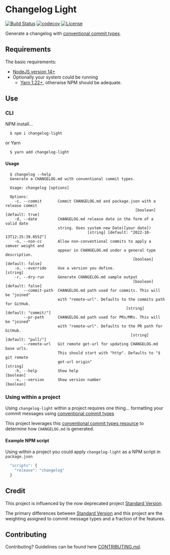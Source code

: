 # Changelog Light
[![Build Status](https://github.com/cdcabrera/changelog-light/workflows/Build/badge.svg?branch=main)](https://github.com/cdcabrera/changelog-light/actions?query=workflow%3ABuild)
[![codecov](https://codecov.io/gh/cdcabrera/changelog-light/branch/main/graph/badge.svg)](https://codecov.io/gh/cdcabrera/changelog-light)
[![License](https://img.shields.io/github/license/cdcabrera/changelog-light.svg)](https://github.com/cdcabrera/changelog-light/blob/main/LICENSE)

Generate a changelog with [conventional commit types](https://www.conventionalcommits.org).

## Requirements
The basic requirements:
 * [NodeJS version 14+](https://nodejs.org/)
 * Optionally your system could be running
    - [Yarn 1.22+](https://yarnpkg.com), otherwise NPM should be adequate.
 

## Use

### CLI

NPM install...

  ```shell
    $ npm i changelog-light
  ```
  
or Yarn

  ```shell
    $ yarn add changelog-light
  ```

#### Usage
```
  $ changelog --help
  Generate a CHANGELOG.md with conventional commit types.

  Usage: changelog [options]
  
  Options:
    -c, --commit       Commit CHANGELOG.md and package.json with a release commit
                                                         [boolean] [default: true]
    -d, --date         CHANGELOG.md release date in the form of a valid date
                       string. Uses system new Date([your date])
                                    [string] [default: "2022-10-13T12:25:39.055Z"]
    -n, --non-cc       Allow non-conventional commits to apply a semver weight and
                       appear in CHANGELOG.md under a general type description.
                                                        [boolean] [default: false]
    -o, --override     Use a version you define.                          [string]
    -r, --dry-run      Generate CHANGELOG.md sample output
                                                        [boolean] [default: false]
        --commit-path  CHANGELOG.md path used for commits. This will be "joined"
                       with "remote-url". Defaults to the commits path for GitHub.
                                                     [string] [default: "commit/"]
        --pr-path      CHANGELOG.md path used for PRs/MRs. This will be "joined"
                       with "remote-url". Defaults to the PR path for GitHub.
                                                       [string] [default: "pull/"]
        --remote-url   Git remote get-url for updating CHANGELOG.md base urls.
                       This should start with "http". Defaults to "$ git remote
                       get-url origin"                                    [string]
    -h, --help         Show help                                         [boolean]
    -v, --version      Show version number                               [boolean]
```
### Using within a project
Using `changelog-light` within a project requires one thing... formatting your commit messages using [conventional commit types](https://www.conventionalcommits.org)

This project leverages this [conventional commit types resource](https://github.com/commitizen/conventional-commit-types/blob/master/index.json) to determine
how `CHANGELOG.md` is generated.

#### Example NPM script
Using within a project you could apply `changelog-light` as a NPM script in `package.json`

   ```js
     "scripts": {
       "release": "changelog"
     }
   ```

## Credit
This project is influenced by the now deprecated project [Standard Version](https://github.com/conventional-changelog/standard-version). 

The primary differences between [Standard Version](https://github.com/conventional-changelog/standard-version) and this project
are the weighting assigned to commit message types and a fraction of the features.

## Contributing
Contributing? Guidelines can be found here [CONTRIBUTING.md](./CONTRIBUTING.md).
